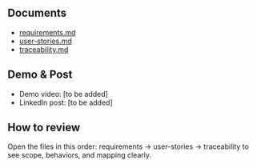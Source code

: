 ## Documents
- [requirements.md](docs/requirements.md)
- [user-stories.md](docs/user-stories.md)
- [traceability.md](docs/traceability.md)

## Demo & Post
- Demo video: [to be added]
- LinkedIn post: [to be added]

## How to review
Open the files in this order: requirements → user-stories → traceability to see scope, behaviors, and mapping clearly.
